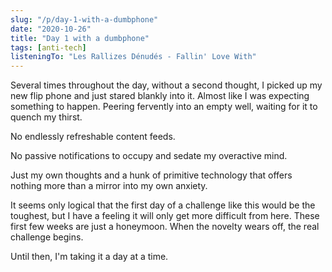 ```yaml
---
slug: "/p/day-1-with-a-dumbphone"
date: "2020-10-26"
title: "Day 1 with a dumbphone"
tags: [anti-tech]
listeningTo: "Les Rallizes Dénudés - Fallin' Love With"
---
```


Several times throughout the day, without a second thought, I picked up my new flip phone and just stared blankly into it. Almost like I was expecting something to happen. Peering fervently into an empty well, waiting for it to quench my thirst.

No endlessly refreshable content feeds.

No passive notifications to occupy and sedate my overactive mind.

Just my own thoughts and a hunk of primitive technology that offers nothing more than a mirror into my own anxiety.

It seems only logical that the first day of a challenge like this would be the toughest, but I have a feeling it will only get more difficult from here. These first few weeks are just a honeymoon. When the novelty wears off, the real challenge begins.

Until then, I'm taking it a day at a time.
